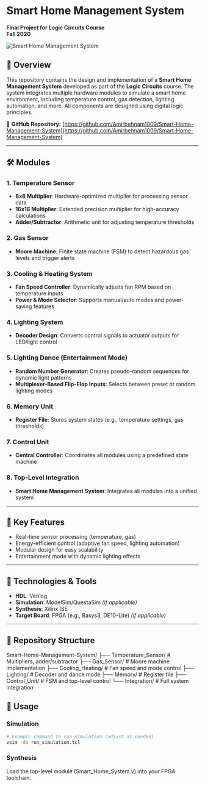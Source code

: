 # Smart Home Management System  
**Final Project for Logic Circuits Course**  
**Fall 2020**  

![Smart Home Management System](https://via.placeholder.com/800x400?text=Smart+Home+Management+System)   

## 📌 Overview  
This repository contains the design and implementation of a **Smart Home Management System** developed as part of the **Logic Circuits** course. The system integrates multiple hardware modules to simulate a smart home environment, including temperature control, gas detection, lighting automation, and more. All components are designed using digital logic principles.

🔗 **GitHub Repository:** [https://github.com/Amirbehnam1009/Smart-Home-Management-System](https://github.com/Amirbehnam1009/Smart-Home-Management-System)  

---

## 🛠️ Modules  

### 1. **Temperature Sensor**  
   - **8x8 Multiplier**: Hardware-optimized multiplier for processing sensor data  
   - **16x16 Multiplier**: Extended precision multiplier for high-accuracy calculations  
   - **Adder/Subtractor**: Arithmetic unit for adjusting temperature thresholds  

### 2. **Gas Sensor**  
   - **Moore Machine**: Finite state machine (FSM) to detect hazardous gas levels and trigger alerts  

### 3. **Cooling & Heating System**  
   - **Fan Speed Controller**: Dynamically adjusts fan RPM based on temperature inputs  
   - **Power & Mode Selector**: Supports manual/auto modes and power-saving features  

### 4. **Lighting System**  
   - **Decoder Design**: Converts control signals to actuator outputs for LED/light control  

### 5. **Lighting Dance (Entertainment Mode)**  
   - **Random Number Generator**: Creates pseudo-random sequences for dynamic light patterns  
   - **Multiplexer-Based Flip-Flop Inputs**: Selects between preset or random lighting modes  

### 6. **Memory Unit**  
   - **Register File**: Stores system states (e.g., temperature settings, gas thresholds)  

### 7. **Control Unit**  
   - **Central Controller**: Coordinates all modules using a predefined state machine  

### 8. **Top-Level Integration**  
   - **Smart Home Management System**: Integrates all modules into a unified system  

---

## 🚀 Key Features  
- Real-time sensor processing (temperature, gas)  
- Energy-efficient control (adaptive fan speed, lighting automation)  
- Modular design for easy scalability  
- Entertainment mode with dynamic lighting effects  

---

## 🔧 Technologies & Tools  
- **HDL**: Verilog
- **Simulation**: ModelSim/QuestaSim *(if applicable)*  
- **Synthesis**: Xilinx ISE
- **Target Board**: FPGA (e.g., Basys3, DE10-Lite) *(if applicable)*  

---

## 📂 Repository Structure  
Smart-Home-Management-System/
├── Temperature_Sensor/ # Multipliers, adder/subtractor
├── Gas_Sensor/ # Moore machine implementation
├── Cooling_Heating/ # Fan speed and mode control
├── Lighting/ # Decoder and dance mode
├── Memory/ # Register file
├── Control_Unit/ # FSM and top-level control
└── Integration/ # Full system integration

## 📝 Usage  
### Simulation  
```bash
# Example command to run simulation (adjust as needed)
vsim -do run_simulation.tcl
```
### Synthesis
Load the top-level module (Smart_Home_System.v) into your FPGA toolchain.
